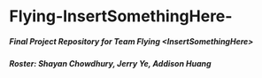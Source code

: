 # Flying-InsertSomethingHere-
##### Final Project Repository for Team Flying &lt;InsertSomethingHere>
##### Roster: Shayan Chowdhury, Jerry Ye, Addison Huang
